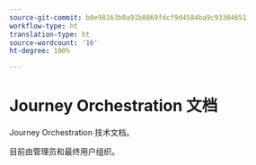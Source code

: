 ```yaml
---
source-git-commit: b0e98163b0a91b0869fdcf9d4584ba9c93304651
workflow-type: ht
translation-type: ht
source-wordcount: '16'
ht-degree: 100%

---
```

# Journey Orchestration 文档

Journey Orchestration 技术文档。

目前由管理员和最终用户组织。

